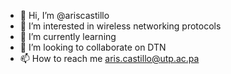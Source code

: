 - 👋 Hi, I’m @ariscastillo
- 👀 I’m interested in wireless networking protocols
- 🌱 I’m currently learning 
- 💞️ I’m looking to collaborate on DTN
- 📫 How to reach me aris.castillo@utp.ac.pa

<!---
ariscastillo/ariscastillo is a ✨ special ✨ repository because its `README.md` (this file) appears on your GitHub profile.
You can click the Preview link to take a look at your changes.
--->
